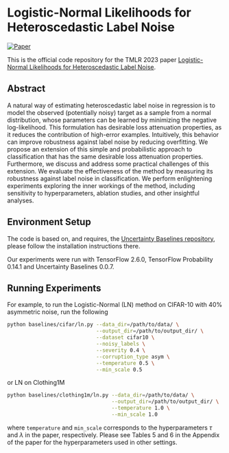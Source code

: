 # Logistic-Normal Likelihoods for Heteroscedastic Label Noise

[![Paper](https://img.shields.io/badge/paper-arXiv%3A2304.02849-green)](https://arxiv.org/abs/2304.02849)

</div>


This is the official code repository for the TMLR 2023 paper [Logistic-Normal Likelihoods for Heteroscedastic Label Noise](https://openreview.net/forum?id=7wA65zL3B3).


## Abstract
A natural way of estimating heteroscedastic label noise in regression is to model the observed (potentially noisy) target as a sample from a normal distribution, whose parameters can be learned by minimizing the negative log-likelihood. This formulation has desirable loss attenuation properties, as it reduces the contribution of high-error examples. Intuitively, this behavior can improve robustness against label noise by reducing overfitting. We propose an extension of this simple and probabilistic approach to classification that has the same desirable loss attenuation properties. Furthermore, we discuss and address some practical challenges of this extension. We evaluate the effectiveness of the method by measuring its robustness against label noise in classification. We perform enlightening experiments exploring the inner workings of the method, including sensitivity to hyperparameters, ablation studies, and other insightful analyses.

## Environment Setup
The code is based on, and requires, the [Uncertainty Baselines repository](https://github.com/google/uncertainty-baselines), please follow the installation instructions there. 

Our experiments were run with TensorFlow 2.6.0, TensorFlow Probability 0.14.1 and Uncertainty Baselines 0.0.7.

## Running Experiments
For example, to run the Logistic-Normal (LN) method on CIFAR-10 with 40% asymmetric noise, run the following
```bash
python baselines/cifar/ln.py --data_dir=/path/to/data/ \
                             --output_dir=/path/to/output_dir/ \
                             --dataset cifar10 \
                             --noisy_labels \
                             --severity 0.4 \
                             --corruption_type asym \
                             --temperature 0.5 \
                             --min_scale 0.5
```
or LN on Clothing1M
```bash
python baselines/clothing1m/ln.py --data_dir=/path/to/data/ \
                                  --output_dir=/path/to/output_dir/ \
                                  --temperature 1.0 \
                                  --min_scale 1.0
```


where `temperature` and `min_scale` corresponds to the hyperparameters $\tau$ and $\lambda$ in the paper, respectively. Please see Tables 5 and 6 in the Appendix of the paper for the hyperparameters used in other settings.
